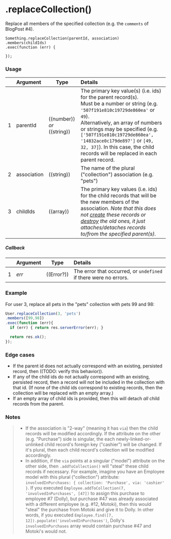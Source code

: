 # .replaceCollection()

Replace all members of the specified collection (e.g. the `comments` of BlogPost #4).

```usage
Something.replaceCollection(parentId, association)
.members(childIds)
.exec(function (err) {

});
```

### Usage

|   |     Argument        | Type                                         | Details                            |
|---|:--------------------|----------------------------------------------|:-----------------------------------|
| 1 |  parentId    | ((number)) _or_ ((string))                   | The primary key value(s) (i.e. ids) for the parent record(s). <br/>Must be a number or string (e.g. `'507f191e810c19729de860ea'` or `49`).  <br/>Alternatively, an array of numbers or strings may be specified (e.g. `['507f191e810c19729de860ea', '14832ace0c179de897']` or `[49, 32, 37]`). In this case, the child records will be replaced in each parent record.
| 2 |  association | ((string))                                   | The name of the plural ("collection") association (e.g. "pets")
| 3 |  childIds      | ((array))                                    | The primary key values (i.e. ids) for the child records that will be the new members of the association.  _Note that this does not [create](http://sailsjs.com/documentation/reference/waterline-orm/models/create) these records or [destroy](http://sailsjs.com/documentation/reference/waterline-orm/models/destroy) the old ones, it just attaches/detaches records to/from the specified parent(s)._


##### Callback

|   |     Argument        | Type                | Details |
|---|:--------------------|---------------------|:---------------------------------------------------------------------------------|
| 1 |    _err_            | ((Error?))          | The error that occurred, or `undefined` if there were no errors.


### Example

For user 3, replace all pets in the "pets" collection with pets 99 and 98:

```javascript
User.replaceCollection(3, 'pets')
.members([99,98])
.exec(function (err){
  if (err) { return res.serverError(err); }

  return res.ok();
});
```

### Edge cases

+ If the parent id does not actually correspond with an existing, persisted record, then ((TODO: verify this behavior)).
+ If any of the child ids do not actually correspond with an existing, persisted record, then a record will not be included in the collection with that id. (If none of the child ids correspond to existing records, then the collection will be replaced with an empty array.)
+ If an empty array of child ids is provided, then this will detach _all_ child records from the parent.

### Notes
> + If the association is "2-way" (meaning it has `via`) then the child records will be modified accordingly.  If the attribute on the other (e.g. "Purchase") side is singular, the each newly-linked-or-unlinked child record's foreign key ("cashier") will be changed.  If it's plural, then each child record's collection will be modified accordingly.
> + In addition, if the `via` points at a singular ("model") attribute on the other side, then `.addToCollection()` will "steal" these child records if necessary.  For example, imagine you have an Employee model with this plural ("collection") attribute: `involvedInPurchases: { collection: 'Purchase', via: 'cashier' }`.  If you executed `Employee.addToCollection(7, 'involvedInPurchases', [47])` to assign this purchase to employee #7 (Dolly), but purchase #47 was already associated with a different employee (e.g. #12, Motoki), then this would "steal" the purchase from Motoki and give it to Dolly.  In other words, if you executed `Employee.find([7, 12]).populate('involvedInPurchases')`, Dolly's `involvedInPurchases` array would contain purchase #47 and Motoki's would not.




<docmeta name="displayName" value=".replaceCollection()">
<docmeta name="pageType" value="method">
